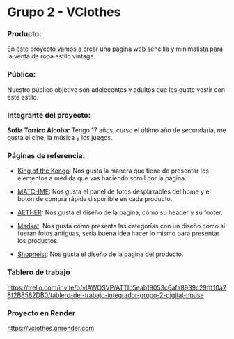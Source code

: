 # Grupo 2 - VClothes

### Producto:

En éste proyecto vamos a crear una página web sencilla y minimalista para la venta de ropa estilo vintage.

### Público:

Nuestro público objetivo son adolecentes y adultos que les guste vestir con éste estilo.

### Integrante del proyecto:

**Sofia Torrico Alcoba:** Tengo 17 años, curso el último año de secundaria, me gusta el cine, la música y los juegos.

### Páginas de referencia:

- [King of the Kongo](https://kingofthekongo.com.ar/?gclid=Cj0KCQjwtamlBhD3ARIsAARoaEwbVtaBo5-xSj77Yv-0lIgoKstvGc3xIu6PE2CFtSpQ8MH76gVx80IaAhrfEALw_wcB "King of the Kongo"): Nos gusta la manera que tiene de presentar los elementos a medida que vas haciendo scroll por la página.

- [MATCHME](https://www.matchme.com.ar/?gclid=Cj0KCQjwtamlBhD3ARIsAARoaEyyvtztgEqxjeJzzE-T7mBWlk49USyxnr8TjjnMjw5OJUUZuYly9KsaAks8EALw_wcB "MATCHME"): Nos gusta el panel de fotos desplazables del home y el botón de compra rápida disponible en cada producto.

- [AETHER](https://aetherapparel.com/ "AETHER"): Nos gusta el diseño de la página, cómo su header y su footer.

- [Madkat](https://www.madkat.store/es/ "Madkat"): Nos gusta cómo presenta las categorías con un diseño cómo si fueran fotos antiguas, sería buena idea hacer lo mismo para presentar los productos.

- [Shopheist](https://www.shopheist.com/ "Shopheist"): Nos gusta el diseño de la página del producto.

### Tablero de trabajo

https://trello.com/invite/b/vlAWOSVP/ATTIb5eab19053c6afa8939c29fff10a28f2B8582DB0/tablero-del-trabajo-integrador-grupo-2-digital-house

### Proyecto en Render

https://vclothes.onrender.com
